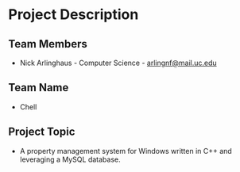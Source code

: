 # Project Description

## Team Members
- Nick Arlinghaus - Computer Science - [arlingnf@mail.uc.edu](mailto:arlingnf@mail.uc.edu)

## Team Name
- Chell

## Project Topic 
- A property management system for Windows written in C++ and leveraging a MySQL database.
